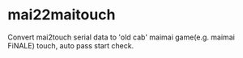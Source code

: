 # mai22maitouch
Convert mai2touch serial data to 'old cab' maimai game(e.g. maimai FiNALE) touch, auto pass start check.
